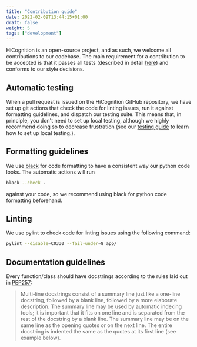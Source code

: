 ```yaml
---
title: "Contribution guide"
date: 2022-02-09T13:44:15+01:00
draft: false
weight: 5
tags: ["development"]
---
```


HiCognition is an open-source project, and as such, we welcome all contributions to our codebase. The main requirement for a contribution to be accepted is that it passes all tests (described in detail [here](/development/tests)) and conforms to our style decisions. 

## Automatic testing

When a pull request is issued on the HiCognition GitHub repository, we have set up git actions that check the code for linting issues, run it against formatting guidelines, and dispatch our testing suite. This means that, in principle, you don't need to set up local testing, although we highly recommend doing so to decrease frustration (see our [testing guide](/development/tests) to learn how to set up local testing.).


## Formatting guidelines

We use [black](https://github.com/psf/black) for code formatting to have a consistent way our python code looks. The automatic actions will run

```bash
black --check .
```
against your code, so we recommend using black for python code formatting beforehand.

## Linting

We use pylint to check code for linting issues using the following command:

```bash
pylint --disable=C0330 --fail-under=8 app/
```

## Documentation guidelines

Every function/class should have docstrings according to the rules laid out in [PEP257](https://www.python.org/dev/peps/pep-0257/):

>Multi-line docstrings consist of a summary line just like a one-line docstring, followed by a blank line, followed by a more elaborate description. The summary line may be used by automatic indexing tools; it is important that it fits on one line and is separated from the rest of the docstring by a blank line. The summary line may be on the same line as the opening quotes or on the next line. The entire docstring is indented the same as the quotes at its first line (see example below).